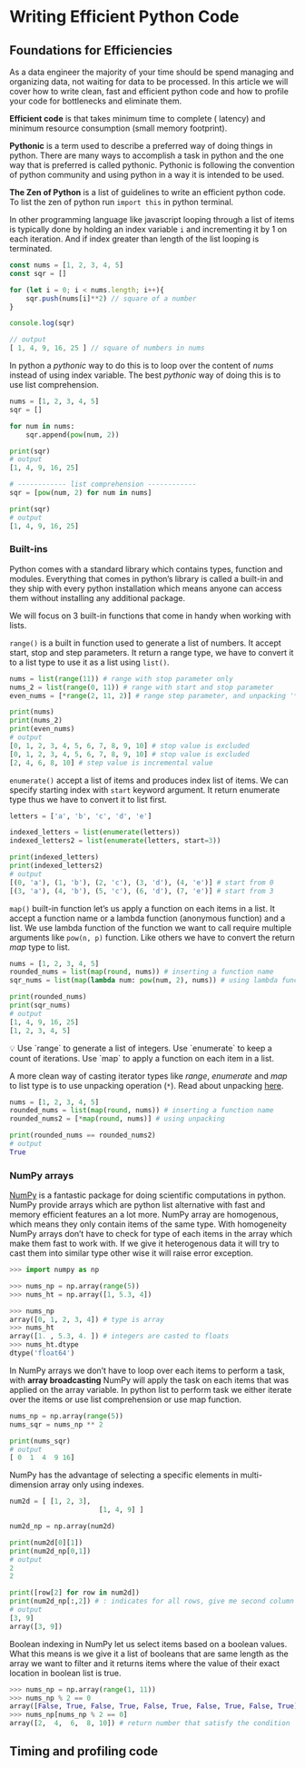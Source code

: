 # ****Writing Efficient Python Code****

## ****Foundations for Efficiencies****

As a data engineer the majority of your time should be spend managing and organizing data, not waiting for data to be processed. In this article we will cover how to write clean, fast and efficient python code  and how to profile your code for bottlenecks and eliminate them.

**Efficient code** is that takes minimum time to complete ( latency) and minimum resource consumption (small memory footprint).

**Pythonic** is a term used to describe a preferred way of doing things in python. There are many ways to accomplish a task in python and the one way that is preferred is called pythonic. Pythonic is following the convention of python community and using python in a way it is intended to be used.

**The Zen of Python** is a list of guidelines to write an efficient python code. To list the zen of python run  `import this` in python terminal.

In other programming language like javascript looping through a list of items is typically done by holding an index variable `i` and incrementing it by 1 on each iteration. And if index greater than length of the list looping is terminated.

```jsx
const nums = [1, 2, 3, 4, 5]
const sqr = []

for (let i = 0; i < nums.length; i++){
    sqr.push(nums[i]**2) // square of a number 
}

console.log(sqr)

// output
[ 1, 4, 9, 16, 25 ] // square of numbers in nums
```

In python a *pythonic* way to do this is to loop over the content of *nums* instead of using index variable. The best *pythonic* way of doing this is to use list comprehension.

```python
nums = [1, 2, 3, 4, 5]
sqr = []

for num in nums:
	sqr.append(pow(num, 2))

print(sqr)
# output
[1, 4, 9, 16, 25]

# ------------ list comprehension ------------
sqr = [pow(num, 2) for num in nums]

print(sqr)
# output
[1, 4, 9, 16, 25]
```

### Built-ins

Python comes with a standard library which contains types, function and modules. Everything that comes in python’s library is called a built-in and they ship with every python installation which means anyone can access them without installing any additional package.

We will focus on 3 built-in functions that come in handy when working with lists.

`range()` is a built in function used to generate a list of numbers. It accept start, stop and step parameters. It return a range type, we have to convert it to a list type to use it as a list using `list()`.

```python
nums = list(range(11)) # range with stop parameter only
nums_2 = list(range(0, 11)) # range with start and stop parameter
even_nums = [*range(2, 11, 2)] # range step parameter, and unpacking '*' operation

print(nums)
print(nums_2)
print(even_nums)
# output
[0, 1, 2, 3, 4, 5, 6, 7, 8, 9, 10] # stop value is excluded
[0, 1, 2, 3, 4, 5, 6, 7, 8, 9, 10] # stop value is excluded
[2, 4, 6, 8, 10] # step value is incremental value
```

`enumerate()` accept a list of items and produces index list of items. We can specify starting index with `start` keyword argument. It return enumerate type thus we have to convert it to list first.

```python
letters = ['a', 'b', 'c', 'd', 'e']

indexed_letters = list(enumerate(letters))
indexed_letters2 = list(enumerate(letters, start=3))

print(indexed_letters)
print(indexed_letters2)
# output
[(0, 'a'), (1, 'b'), (2, 'c'), (3, 'd'), (4, 'e')] # start from 0
[(3, 'a'), (4, 'b'), (5, 'c'), (6, 'd'), (7, 'e')] # start from 3
```

`map()` built-in function let’s us apply a function on each items in a list. It accept a function name or a lambda function (anonymous function) and a list. We use lambda function of the function we want to call require multiple arguments like `pow(n, p)` function. Like others we have to convert the return *map* type to list.

```python
nums = [1, 2, 3, 4, 5]
rounded_nums = list(map(round, nums)) # inserting a function name
sqr_nums = list(map(lambda num: pow(num, 2), nums)) # using lambda function

print(rounded_nums)
print(sqr_nums)
# output
[1, 4, 9, 16, 25]
[1, 2, 3, 4, 5]
```

<aside>
💡 Use `range` to generate a list of integers.
Use `enumerate` to keep a count of iterations.
Use `map` to apply a function on each item in a list.

</aside>

A more clean way of casting iterator types like *range*, *enumerate* and *map* to list type is to use unpacking operation (`*`). Read about unpacking [here](https://stackabuse.com/unpacking-in-python-beyond-parallel-assignment/).

```python
nums = [1, 2, 3, 4, 5]
rounded_nums = list(map(round, nums)) # inserting a function name
rounded_nums2 = [*map(round, nums)] # using unpacking

print(rounded_nums == rounded_nums2)
# output
True
```

### NumPy arrays

[NumPy](https://numpy.org/) is a fantastic package for doing scientific computations in python. NumPy provide arrays which are python list alternative with fast and memory efficient features an a lot more. NumPy array are homogenous, which means they only contain items of the same type. With homogeneity NumPy arrays don’t have to check for type of each items in the array which make them fast to work with. If we give it heterogenous data it will try to cast them into similar type other wise it will raise error exception.

```python
>>> import numpy as np

>>> nums_np = np.array(range(5))
>>> nums_ht = np.array([1, 5.3, 4])

>>> nums_np
array([0, 1, 2, 3, 4]) # type is array
>>> nums_ht
array([1. , 5.3, 4. ]) # integers are casted to floats
>>> nums_ht.dtype
dtype('float64')
```

In NumPy arrays we don’t have to loop over each items to perform a task, with **array broadcasting** NumPy will apply the task on each items that was applied on the array variable. In python list to perform task we either iterate over the items or use list comprehension or use map function.

```python
nums_np = np.array(range(5))
nums_sqr = nums_np ** 2

print(nums_sqr)
# output
[ 0  1  4  9 16]
```

NumPy has the advantage of selecting a specific elements in multi-dimension array only using indexes.

```python
num2d = [ [1, 2, 3],
					  [1, 4, 9] ]

num2d_np = np.array(num2d)

print(num2d[0][1])
print(num2d_np[0,1])
# output
2
2

print([row[2] for row in num2d])
print(num2d_np[:,2]) # : indicates for all rows, give me second column values
# output
[3, 9]
array([3, 9])
```

Boolean indexing in NumPy let us select items based on a boolean values. What this means is we give it a list of booleans that are same length as the array we want to filter and it returns items where the value of their exact location in boolean list is true.

```python
>>> nums_np = np.array(range(1, 11))
>>> nums_np % 2 == 0
array([False, True, False, True, False, True, False, True, False, True])
>>> nums_np[nums_np % 2 == 0]
array([2,  4,  6,  8, 10]) # return number that satisfy the condition
```

## **Timing and profiling code**
